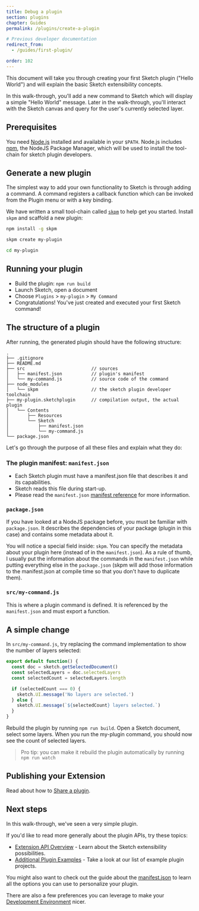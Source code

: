 ```yaml
---
title: Debug a plugin
section: plugins
chapter: Guides
permalink: /plugins/create-a-plugin

# Previous developer documentation
redirect_from:
  - /guides/first-plugin/

order: 102
---
```


This document will take you through creating your first Sketch plugin ("Hello World") and will explain the basic Sketch extensibility concepts.

In this walk-through, you'll add a new command to Sketch which will display a simple "Hello World" message. Later in the walk-through, you'll interact with the Sketch canvas and query for the user's currently selected layer.

## Prerequisites

You need [Node.js](https://nodejs.org/en/) installed and available in your `$PATH`. Node.js includes [npm](https://www.npmjs.com/), the NodeJS Package Manager, which will be used to install the tool-chain for sketch plugin developers.

## Generate a new plugin

The simplest way to add your own functionality to Sketch is through adding a command. A command registers a callback function which can be invoked from the Plugin menu or with a key binding.

We have written a small tool-chain called [`skpm`](https://github.com/skpm/skpm) to help get you started. Install `skpm` and scaffold a new plugin:

```bash
npm install -g skpm

skpm create my-plugin

cd my-plugin
```

## Running your plugin

- Build the plugin: `npm run build`
- Launch Sketch, open a document
- Choose `Plugins` > `my-plugin` > `My Command`
- Congratulations! You've just created and executed your first Sketch command!

## The structure of a plugin

After running, the generated plugin should have the following structure:

```
.
├── .gitignore
├── README.md
├── src                         // sources
│   ├── manifest.json           // plugin's manifest
│   └── my-command.js           // source code of the command
├── node_modules
│   └── skpm                    // the sketch plugin developer toolchain
├── my-plugin.sketchplugin      // compilation output, the actual plugin
│   └── Contents
│       ├── Resources
│       └── Sketch
│           ├── manifest.json
│           └── my-command.js
└── package.json
```

Let's go through the purpose of all these files and explain what they do:

### The plugin manifest: `manifest.json`

- Each Sketch plugin must have a manifest.json file that describes it and its capabilities.
- Sketch reads this file during start-up.
- Please read the `manifest.json` [manifest reference](/guides/plugin-bundles/#manifest) for more information.

### `package.json`

If you have looked at a NodeJS package before, you must be familiar with `package.json`. It describes the dependencies of your package (plugin in this case) and contains some metadata about it.

You will notice a special field inside: `skpm`. You can specify the metadata about your plugin here (instead of in the `manifest.json`). As a rule of thumb, I usually put the information about the commands in the `manifest.json` while putting everything else in the `package.json` (skpm will add those information to the manifest.json at compile time so that you don't have to duplicate them).

### `src/my-command.js`

This is where a plugin command is defined. It is referenced by the `manifest.json` and must export a function.

## A simple change

In `src/my-command.js`, try replacing the command implementation to show the number of layers selected:

```js
export default function() {
  const doc = sketch.getSelectedDocument()
  const selectedLayers = doc.selectedLayers
  const selectedCount = selectedLayers.length

  if (selectedCount === 0) {
    sketch.UI.message('No layers are selected.')
  } else {
    sketch.UI.message(`${selectedCount} layers selected.`)
  }
}
```

Rebuild the plugin by running `npm run build`. Open a Sketch document, select some layers. When you run the my-plugin command, you should now see the count of selected layers.

> Pro tip: you can make it rebuild the plugin automatically by running `npm run watch`

## Publishing your Extension

Read about how to [Share a plugin](/guides/publishing-plugins/).

## Next steps

In this walk-through, we've seen a very simple plugin.

If you'd like to read more generally about the plugin APIs, try these topics:

- [Extension API Overview](/reference/) - Learn about the Sketch extensibility possibilities.
- [Additional Plugin Examples](https://github.com/BohemianCoding/SketchAPI/tree/develop/examples) - Take a look at our list of example plugin projects.

You might also want to check out the guide about the [manifest.json](/guides/plugin-bundles/) to learn all the options you can use to personalize your plugin.

There are also a few preferences you can leverage to make your [Development Environment](/guides/preferences) nicer.
